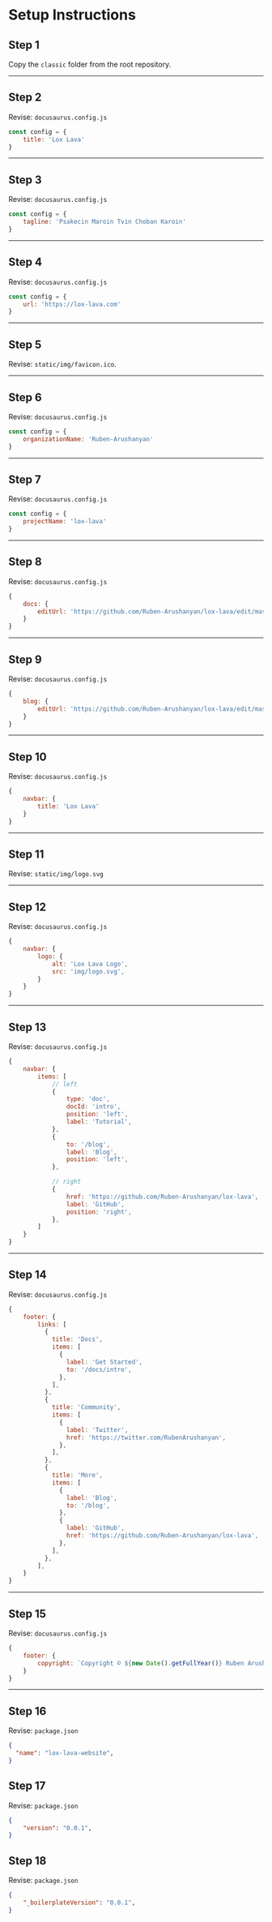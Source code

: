 # Setup Instructions

## Step 1

Copy the `classic` folder from the root repository.

----------------------------------------------------------------

## Step 2

Revise: `docusaurus.config.js`

```js
const config = {
    title: 'Lox Lava'
}
```

----------------------------------------------------------------

## Step 3

Revise: `docusaurus.config.js`

```js
const config = {
    tagline: 'Psakecin Maroin Tvin Choban Karoin'
}
```

-----------------------------------------------------------------

## Step 4

Revise: `docusaurus.config.js`

```js
const config = {
    url: 'https://lox-lava.com'
}
```

-----------------------------------------------------------------

## Step 5

Revise: `static/img/favicon.ico`.

-----------------------------------------------------------------

## Step 6

Revise: `docusaurus.config.js`

```js
const config = {
    organizationName: 'Ruben-Arushanyan'
}
```

-----------------------------------------------------------------

## Step 7

Revise: `docusaurus.config.js`

```js
const config = {
    projectName: 'lox-lava'
}
```

-----------------------------------------------------------------

## Step 8

Revise: `docusaurus.config.js`

```js
{
    docs: {
        editUrl: 'https://github.com/Ruben-Arushanyan/lox-lava/edit/master/website/'
    }
}
```

-----------------------------------------------------------------

## Step 9

Revise: `docusaurus.config.js`

```js
{
    blog: {
        editUrl: 'https://github.com/Ruben-Arushanyan/lox-lava/edit/master/website/'
    }
}
```

------------------------------------------------------------------

## Step 10

Revise: `docusaurus.config.js`

```js
{
    navbar: {
        title: 'Lox Lava'
    }
}
```

------------------------------------------------------------------

## Step 11

Revise: `static/img/logo.svg`

------------------------------------------------------------------

## Step 12

Revise: `docusaurus.config.js`

```js
{
    navbar: {
        logo: {
            alt: 'Lox Lava Logo',
            src: 'img/logo.svg',
        }
    }
}
```

-----------------------------------------------------------------

## Step 13

Revise: `docusaurus.config.js`

```js
{
    navbar: {
        items: [
            // left
            {
                type: 'doc',
                docId: 'intro',
                position: 'left',
                label: 'Tutorial',
            },
            {
                to: '/blog',
                label: 'Blog',
                position: 'left',
            },

            // right
            {
                href: 'https://github.com/Ruben-Arushanyan/lox-lava',
                label: 'GitHub',
                position: 'right',
            },
        ]
    }
}
```

--------------------------------------------------------------

## Step 14

Revise: `docusaurus.config.js`

```js
{
    footer: {
        links: [
          {
            title: 'Docs',
            items: [
              {
                label: 'Get Started',
                to: '/docs/intro',
              },
            ],
          },
          {
            title: 'Community',
            items: [
              {
                label: 'Twitter',
                href: 'https://twitter.com/RubenArushanyan',
              },
            ],
          },
          {
            title: 'More',
            items: [
              {
                label: 'Blog',
                to: '/blog',
              },
              {
                label: 'GitHub',
                href: 'https://github.com/Ruben-Arushanyan/lox-lava',
              },
            ],
          },
        ],
    }
}
```

--------------------------------------------------------------

## Step 15

Revise: `docusaurus.config.js`

```js
{
    footer: {
        copyright: `Copyright © ${new Date().getFullYear()} Ruben Arushanyan`,
    }
}
```

---------------------------------------------------------------

## Step 16

Revise: `package.json`

```json
{
  "name": "lox-lava-website",
}
```

## Step 17

Revise: `package.json`

```json
{
    "version": "0.0.1",
}
```

## Step 18

Revise: `package.json`

```json
{
    "_boilerplateVersion": "0.0.1",
}
```
